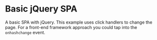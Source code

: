 # Basic jQuery SPA

A basic SPA with jQuery. This example uses click handlers to change the page. For a front-end framework approach you could tap into the `onhashchange` event.
